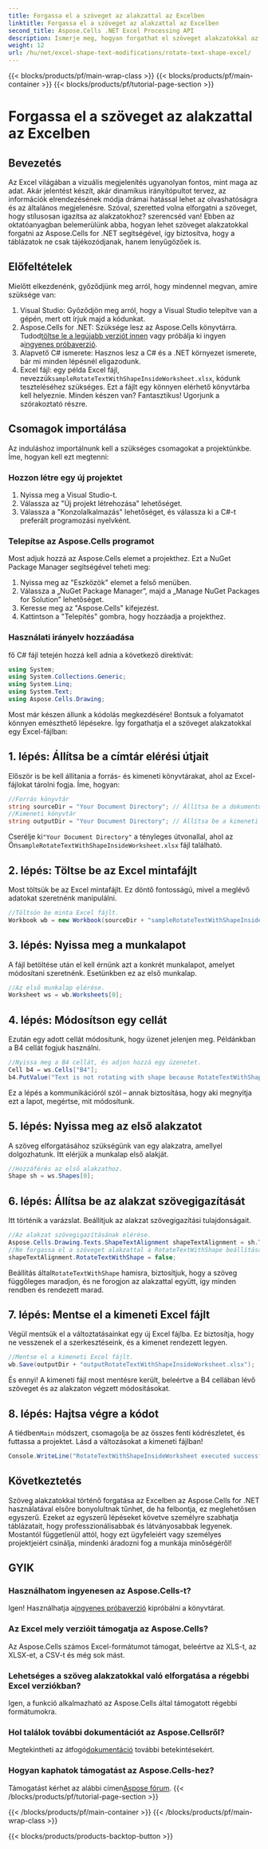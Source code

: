 ```yaml
---
title: Forgassa el a szöveget az alakzattal az Excelben
linktitle: Forgassa el a szöveget az alakzattal az Excelben
second_title: Aspose.Cells .NET Excel Processing API
description: Ismerje meg, hogyan forgathat el szöveget alakzatokkal az Excelben az Aspose.Cells for .NET segítségével. Kövesse ezt a lépésről lépésre útmutatót a tökéletes Excel-prezentáció érdekében.
weight: 12
url: /hu/net/excel-shape-text-modifications/rotate-text-shape-excel/
---
```


{{< blocks/products/pf/main-wrap-class >}}
{{< blocks/products/pf/main-container >}}
{{< blocks/products/pf/tutorial-page-section >}}

# Forgassa el a szöveget az alakzattal az Excelben

## Bevezetés
Az Excel világában a vizuális megjelenítés ugyanolyan fontos, mint maga az adat. Akár jelentést készít, akár dinamikus irányítópultot tervez, az információk elrendezésének módja drámai hatással lehet az olvashatóságra és az általános megjelenésre. Szóval, szeretted volna elforgatni a szöveget, hogy stílusosan igazítsa az alakzatokhoz? szerencséd van! Ebben az oktatóanyagban belemerülünk abba, hogyan lehet szöveget alakzatokkal forgatni az Aspose.Cells for .NET segítségével, így biztosítva, hogy a táblázatok ne csak tájékozódjanak, hanem lenyűgözőek is.
## Előfeltételek
Mielőtt elkezdenénk, győződjünk meg arról, hogy mindennel megvan, amire szüksége van:
1. Visual Studio: Győződjön meg arról, hogy a Visual Studio telepítve van a gépén, mert ott írjuk majd a kódunkat.
2.  Aspose.Cells for .NET: Szüksége lesz az Aspose.Cells könyvtárra. Tudod[töltse le a legújabb verziót innen](https://releases.aspose.com/cells/net/) vagy próbálja ki ingyen a[ingyenes próbaverzió](https://releases.aspose.com/).
3. Alapvető C# ismerete: Hasznos lesz a C# és a .NET környezet ismerete, bár mi minden lépésnél eligazodunk.
4.  Excel fájl: egy példa Excel fájl, nevezzük`sampleRotateTextWithShapeInsideWorksheet.xlsx`, kódunk teszteléséhez szükséges. Ezt a fájlt egy könnyen elérhető könyvtárba kell helyeznie.
Minden készen van? Fantasztikus! Ugorjunk a szórakoztató részre.
## Csomagok importálása
Az induláshoz importálnunk kell a szükséges csomagokat a projektünkbe. Íme, hogyan kell ezt megtenni:
### Hozzon létre egy új projektet
1. Nyissa meg a Visual Studio-t.
2. Válassza az "Új projekt létrehozása" lehetőséget.
3. Válassza a "Konzolalkalmazás" lehetőséget, és válassza ki a C#-t preferált programozási nyelvként.
### Telepítse az Aspose.Cells programot
Most adjuk hozzá az Aspose.Cells elemet a projekthez. Ezt a NuGet Package Manager segítségével teheti meg:
1. Nyissa meg az "Eszközök" elemet a felső menüben.
2. Válassza a „NuGet Package Manager”, majd a „Manage NuGet Packages for Solution” lehetőséget.
3. Keresse meg az "Aspose.Cells" kifejezést.
4. Kattintson a "Telepítés" gombra, hogy hozzáadja a projekthez.
### Használati irányelv hozzáadása
fő C# fájl tetején hozzá kell adnia a következő direktívát:
```csharp
using System;
using System.Collections.Generic;
using System.Linq;
using System.Text;
using Aspose.Cells.Drawing;
```
Most már készen állunk a kódolás megkezdésére!
Bontsuk a folyamatot könnyen emészthető lépésekre. Így forgathatja el a szöveget alakzatokkal egy Excel-fájlban:
## 1. lépés: Állítsa be a címtár elérési útjait
Először is be kell állítania a forrás- és kimeneti könyvtárakat, ahol az Excel-fájlokat tárolni fogja. Íme, hogyan:
```csharp
//Forrás könyvtár
string sourceDir = "Your Document Directory"; // Állítsa be a dokumentumkönyvtárat
//Kimeneti könyvtár
string outputDir = "Your Document Directory"; // Állítsa be a kimeneti könyvtárat
```
 Cserélje ki`"Your Document Directory"` a tényleges útvonallal, ahol az Ön`sampleRotateTextWithShapeInsideWorksheet.xlsx` fájl található.
## 2. lépés: Töltse be az Excel mintafájlt
Most töltsük be az Excel mintafájlt. Ez döntő fontosságú, mivel a meglévő adatokat szeretnénk manipulálni.
```csharp
//Töltsön be minta Excel fájlt.
Workbook wb = new Workbook(sourceDir + "sampleRotateTextWithShapeInsideWorksheet.xlsx");
```
## 3. lépés: Nyissa meg a munkalapot
A fájl betöltése után el kell érnünk azt a konkrét munkalapot, amelyet módosítani szeretnénk. Esetünkben ez az első munkalap.
```csharp
//Az első munkalap elérése.
Worksheet ws = wb.Worksheets[0];
```
## 4. lépés: Módosítson egy cellát
Ezután egy adott cellát módosítunk, hogy üzenet jelenjen meg. Példánkban a B4 cellát fogjuk használni.
```csharp
//Nyissa meg a B4 cellát, és adjon hozzá egy üzenetet.
Cell b4 = ws.Cells["B4"];
b4.PutValue("Text is not rotating with shape because RotateTextWithShape is false.");
```
Ez a lépés a kommunikációról szól – annak biztosítása, hogy aki megnyitja ezt a lapot, megértse, mit módosítunk.
## 5. lépés: Nyissa meg az első alakzatot
A szöveg elforgatásához szükségünk van egy alakzatra, amellyel dolgozhatunk. Itt elérjük a munkalap első alakját.
```csharp
//Hozzáférés az első alakzathoz.
Shape sh = ws.Shapes[0];
```
## 6. lépés: Állítsa be az alakzat szövegigazítását
Itt történik a varázslat. Beállítjuk az alakzat szövegigazítási tulajdonságait.
```csharp
//Az alakzat szövegigazításának elérése.
Aspose.Cells.Drawing.Texts.ShapeTextAlignment shapeTextAlignment = sh.TextBody.TextAlignment;
//Ne forgassa el a szöveget alakzattal a RotateTextWithShape beállításával hamis.
shapeTextAlignment.RotateTextWithShape = false;
```
 Beállítás által`RotateTextWithShape` hamisra, biztosítjuk, hogy a szöveg függőleges maradjon, és ne forogjon az alakzattal együtt, így minden rendben és rendezett marad.
## 7. lépés: Mentse el a kimeneti Excel fájlt
Végül mentsük el a változtatásainkat egy új Excel fájlba. Ez biztosítja, hogy ne vesszenek el a szerkesztéseink, és a kimenet rendezett legyen.
```csharp
//Mentse el a kimeneti Excel fájlt.
wb.Save(outputDir + "outputRotateTextWithShapeInsideWorksheet.xlsx");
```
És ennyi! A kimeneti fájl most mentésre került, beleértve a B4 cellában lévő szöveget és az alakzaton végzett módosításokat.
## 8. lépés: Hajtsa végre a kódot
 A tiédben`Main` módszert, csomagolja be az összes fenti kódrészletet, és futtassa a projektet. Lásd a változásokat a kimeneti fájlban!
```csharp
Console.WriteLine("RotateTextWithShapeInsideWorksheet executed successfully.");
```
## Következtetés
Szöveg alakzatokkal történő forgatása az Excelben az Aspose.Cells for .NET használatával elsőre bonyolultnak tűnhet, de ha felbontja, ez meglehetősen egyszerű. Ezeket az egyszerű lépéseket követve személyre szabhatja táblázatait, hogy professzionálisabbak és látványosabbak legyenek. Mostantól függetlenül attól, hogy ezt ügyfeleiért vagy személyes projektjeiért csinálja, mindenki áradozni fog a munkája minőségéről!
## GYIK
### Használhatom ingyenesen az Aspose.Cells-t?
 Igen! Használhatja a[ingyenes próbaverzió](https://releases.aspose.com/) kipróbálni a könyvtárat.
### Az Excel mely verzióit támogatja az Aspose.Cells?
Az Aspose.Cells számos Excel-formátumot támogat, beleértve az XLS-t, az XLSX-et, a CSV-t és még sok mást.
### Lehetséges a szöveg alakzatokkal való elforgatása a régebbi Excel verziókban?
Igen, a funkció alkalmazható az Aspose.Cells által támogatott régebbi formátumokra.
### Hol találok további dokumentációt az Aspose.Cellsről?
 Megtekintheti az átfogó[dokumentáció](https://reference.aspose.com/cells/net/) további betekintésekért.
### Hogyan kaphatok támogatást az Aspose.Cells-hez?
 Támogatást kérhet az alábbi címen[Aspose fórum](https://forum.aspose.com/c/cells/9).
{{< /blocks/products/pf/tutorial-page-section >}}

{{< /blocks/products/pf/main-container >}}
{{< /blocks/products/pf/main-wrap-class >}}

{{< blocks/products/products-backtop-button >}}
